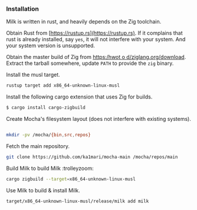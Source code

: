### Installation

Milk is written in rust, and heavily depends on the
Zig toolchain.

Obtain Rust from [https://rustup.rs](https://rustup.rs).
If it complains that rust is already installed, say `yes`,
it will not interfere with your system. And your system
version is unsupported.

Obtain the master build of Zig from [https:/hwot o d/ziglang.org/download](https://ziglang.org/download).
Extract the tarball somewhere, update `PATH` to provide the `zig` binary.

Install the musl target.

```bash
rustup target add x86_64-unknown-linux-musl
````

Install the following cargo extension that uses Zig for builds.

```bash
$ cargo install cargo-zigbuild
```

Create Mocha's filesystem layout (does not interfere with existing systems).

```bash

mkdir -pv /mocha/{bin,src,repos}
```

Fetch the main repository.

```bash
git clone https://github.com/ka1mari/mocha-main /mocha/repos/main
```

Build Milk to build Milk :trolleyzoom:

```bash
cargo zigbuild --target=x86_64-unknown-linux-musl
```

Use Milk to build & install Milk.
  
```bash
target/x86_64-unknown-linux-musl/release/milk add milk
````
